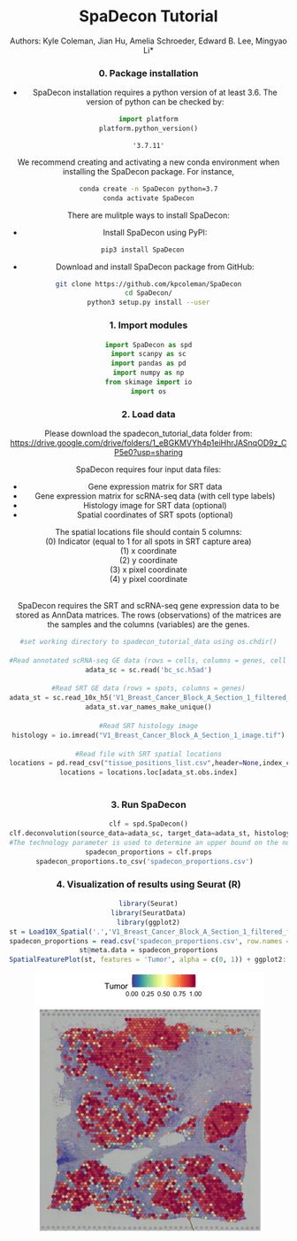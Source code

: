 <h1><center>SpaDecon Tutorial</center></h1>


<center>Authors: Kyle Coleman, Jian Hu, Amelia Schroeder, Edward B. Lee, Mingyao Li*  
  
   
 
### 0. Package installation
- SpaDecon installation requires a python version of at least 3.6. The version of python can be checked by: 
```python
import platform
platform.python_version()
```

    '3.7.11'

We recommend creating and activating a new conda environment when installing the SpaDecon package. For instance, 
```bash
conda create -n SpaDecon python=3.7
conda activate SpaDecon
```        
    
There are mulitple ways to install SpaDecon:
    
- Install SpaDecon using PyPI:

```bash
pip3 install SpaDecon   
```    
    
- Download and install SpaDecon package from GitHub: 

```bash
git clone https://github.com/kpcoleman/SpaDecon
cd SpaDecon/
python3 setup.py install --user
```


    
### 1. Import modules


```python
import SpaDecon as spd
import scanpy as sc
import pandas as pd
import numpy as np
from skimage import io
import os
```

### 2. Load data
Please download the spadecon_tutorial_data folder from: https://drive.google.com/drive/folders/1_eBGKMVYh4p1eiHhrJASnqOD9z_CP5e0?usp=sharing

SpaDecon requires four input data files:  
- Gene expression matrix for SRT data 
- Gene expression matrix for scRNA-seq data (with cell type labels)
- Histology image for SRT data (optional)
- Spatial coordinates of SRT spots (optional)

The spatial locations file should contain 5 columns:  
  (0) Indicator (equal to 1 for all spots in SRT capture area)   
  (1) x coordinate  
  (2) y coordinate  
  (3) x pixel coordinate  
  (4) y pixel coordinate
  
<br>
SpaDecon requires the SRT and scRNA-seq gene expression data to be stored as AnnData matrices.  The rows (observations) of the matrices are the samples and the columns (variables) are the genes.



```python
#set working directory to spadecon_tutorial_data using os.chdir()
  
#Read annotated scRNA-seq GE data (rows = cells, columns = genes, cell types in adata_sc.obs.celltype)
adata_sc = sc.read('bc_sc.h5ad')

#Read SRT GE data (rows = spots, columns = genes)
adata_st = sc.read_10x_h5('V1_Breast_Cancer_Block_A_Section_1_filtered_feature_bc_matrix.h5')
adata_st.var_names_make_unique()
  
#Read SRT histology image
histology = io.imread("V1_Breast_Cancer_Block_A_Section_1_image.tif")

#Read file with SRT spatial locations
locations = pd.read_csv("tissue_positions_list.csv",header=None,index_col=0) 
locations = locations.loc[adata_st.obs.index]
  
```


### 3. Run SpaDecon

```python
clf = spd.SpaDecon()
clf.deconvolution(source_data=adata_sc, target_data=adata_st, histology_image=histology, spatial_locations=locations, technology='Visium')
#The technology parameter is used to determine an upper bound on the number of cell types per spot
spadecon_proportions = clf.props
spadecon_proportions.to_csv('spadecon_proportions.csv')  
```

### 4. Visualization of results using Seurat (R\)
```R
library(Seurat)
library(SeuratData)
library(ggplot2)
st = Load10X_Spatial('.','V1_Breast_Cancer_Block_A_Section_1_filtered_feature_bc_matrix.h5', assay = 'Spatial')
spadecon_proportions = read.csv('spadecon_proportions.csv', row.names = 1, header= T, check.names = F)
st@meta.data = spadecon_proportions
SpatialFeaturePlot(st, features = 'Tumor', alpha = c(0, 1)) + ggplot2::scale_fill_gradientn(colours = heat.colors(10, rev = TRUE),limits = c(0, 1)) + ggtitle('10X Visium Breast Cancer') + theme(plot.title = element_text(size = 15, face = "bold"))
```
  
![pdf](bc_tumor_heatmap.png) 

